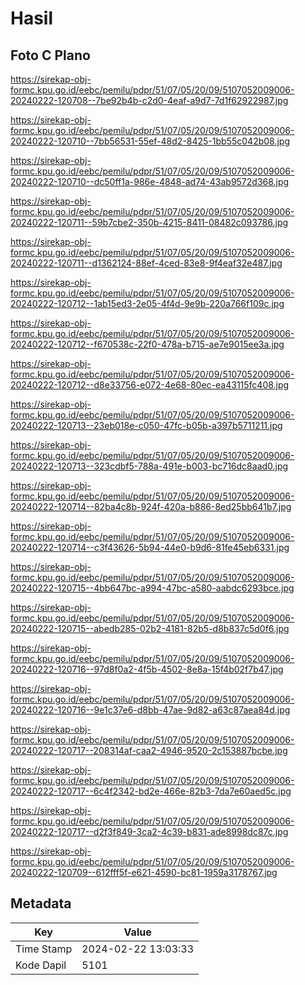 # Hasil

## Foto C Plano

https://sirekap-obj-formc.kpu.go.id/eebc/pemilu/pdpr/51/07/05/20/09/5107052009006-20240222-120708--7be92b4b-c2d0-4eaf-a9d7-7d1f62922987.jpg

https://sirekap-obj-formc.kpu.go.id/eebc/pemilu/pdpr/51/07/05/20/09/5107052009006-20240222-120710--7bb56531-55ef-48d2-8425-1bb55c042b08.jpg

https://sirekap-obj-formc.kpu.go.id/eebc/pemilu/pdpr/51/07/05/20/09/5107052009006-20240222-120710--dc50ff1a-986e-4848-ad74-43ab9572d368.jpg

https://sirekap-obj-formc.kpu.go.id/eebc/pemilu/pdpr/51/07/05/20/09/5107052009006-20240222-120711--59b7cbe2-350b-4215-8411-08482c093786.jpg

https://sirekap-obj-formc.kpu.go.id/eebc/pemilu/pdpr/51/07/05/20/09/5107052009006-20240222-120711--d1362124-88ef-4ced-83e8-9f4eaf32e487.jpg

https://sirekap-obj-formc.kpu.go.id/eebc/pemilu/pdpr/51/07/05/20/09/5107052009006-20240222-120712--1ab15ed3-2e05-4f4d-9e9b-220a766f109c.jpg

https://sirekap-obj-formc.kpu.go.id/eebc/pemilu/pdpr/51/07/05/20/09/5107052009006-20240222-120712--f670538c-22f0-478a-b715-ae7e9015ee3a.jpg

https://sirekap-obj-formc.kpu.go.id/eebc/pemilu/pdpr/51/07/05/20/09/5107052009006-20240222-120712--d8e33756-e072-4e68-80ec-ea43115fc408.jpg

https://sirekap-obj-formc.kpu.go.id/eebc/pemilu/pdpr/51/07/05/20/09/5107052009006-20240222-120713--23eb018e-c050-47fc-b05b-a397b5711211.jpg

https://sirekap-obj-formc.kpu.go.id/eebc/pemilu/pdpr/51/07/05/20/09/5107052009006-20240222-120713--323cdbf5-788a-491e-b003-bc716dc8aad0.jpg

https://sirekap-obj-formc.kpu.go.id/eebc/pemilu/pdpr/51/07/05/20/09/5107052009006-20240222-120714--82ba4c8b-924f-420a-b886-8ed25bb641b7.jpg

https://sirekap-obj-formc.kpu.go.id/eebc/pemilu/pdpr/51/07/05/20/09/5107052009006-20240222-120714--c3f43626-5b94-44e0-b9d6-81fe45eb6331.jpg

https://sirekap-obj-formc.kpu.go.id/eebc/pemilu/pdpr/51/07/05/20/09/5107052009006-20240222-120715--4bb647bc-a994-47bc-a580-aabdc6293bce.jpg

https://sirekap-obj-formc.kpu.go.id/eebc/pemilu/pdpr/51/07/05/20/09/5107052009006-20240222-120715--abedb285-02b2-4181-82b5-d8b837c5d0f6.jpg

https://sirekap-obj-formc.kpu.go.id/eebc/pemilu/pdpr/51/07/05/20/09/5107052009006-20240222-120716--97d8f0a2-4f5b-4502-8e8a-15f4b02f7b47.jpg

https://sirekap-obj-formc.kpu.go.id/eebc/pemilu/pdpr/51/07/05/20/09/5107052009006-20240222-120716--9e1c37e6-d8bb-47ae-9d82-a63c87aea84d.jpg

https://sirekap-obj-formc.kpu.go.id/eebc/pemilu/pdpr/51/07/05/20/09/5107052009006-20240222-120717--208314af-caa2-4946-9520-2c153887bcbe.jpg

https://sirekap-obj-formc.kpu.go.id/eebc/pemilu/pdpr/51/07/05/20/09/5107052009006-20240222-120717--6c4f2342-bd2e-466e-82b3-7da7e60aed5c.jpg

https://sirekap-obj-formc.kpu.go.id/eebc/pemilu/pdpr/51/07/05/20/09/5107052009006-20240222-120717--d2f3f849-3ca2-4c39-b831-ade8998dc87c.jpg

https://sirekap-obj-formc.kpu.go.id/eebc/pemilu/pdpr/51/07/05/20/09/5107052009006-20240222-120709--612fff5f-e621-4590-bc81-1959a3178767.jpg


## Metadata

| Key        | Value               |
| ---------- | ------------------- |
| Time Stamp | 2024-02-22 13:03:33 |
| Kode Dapil | 5101                |




